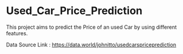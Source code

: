 # Used_Car_Price_Prediction
This project aims to predict the Price of an used Car by using different features.

Data Source Link : https://data.world/johnitto/usedcarspriceprediction
